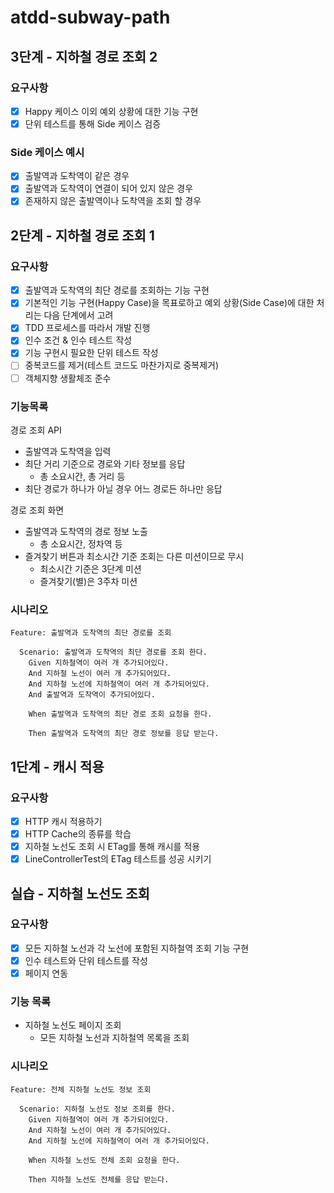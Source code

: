 # atdd-subway-path

## 3단계 - 지하철 경로 조회 2

### 요구사항

- [x] Happy 케이스 이외 예외 상황에 대한 기능 구현
- [x] 단위 테스트를 통해 Side 케이스 검증
    
### Side 케이스 예시

- [x] 출발역과 도착역이 같은 경우
- [x] 출발역과 도착역이 연결이 되어 있지 않은 경우
- [x] 존재하지 않은 출발역이나 도착역을 조회 할 경우

## 2단계 - 지하철 경로 조회 1

### 요구사항

- [x] 출발역과 도착역의 최단 경로를 조회하는 기능 구현
- [x] 기본적인 기능 구현(Happy Case)을 목표로하고 예외 상황(Side Case)에 대한 처리는 다음 단계에서 고려
- [x] TDD 프로세스를 따라서 개발 진행
- [x] 인수 조건 & 인수 테스트 작성
- [x] 기능 구현시 필요한 단위 테스트 작성
- [ ] 중복코드를 제거(테스트 코드도 마찬가지로 중복제거)
- [ ] 객체지향 생활체조 준수

### 기능목록

경로 조회 API
- 출발역과 도착역을 입력
- 최단 거리 기준으로 경로와 기타 정보를 응답
    - 총 소요시간, 총 거리 등
- 최단 경로가 하나가 아닐 경우 어느 경로든 하나만 응답

경로 조회 화면
- 출발역과 도착역의 경로 정보 노출
    - 총 소요시간, 정차역 등
- 즐겨찾기 버튼과 최소시간 기준 조회는 다른 미션이므로 무시
    - 최소시간 기준은 3단계 미션
    - 즐겨찾기(별)은 3주차 미션

### 시나리오

```gherkin
Feature: 출발역과 도착역의 최단 경로를 조회

  Scenario: 출발역과 도착역의 최단 경로를 조회 한다.
    Given 지하철역이 여러 개 추가되어있다.
    And 지하철 노선이 여러 개 추가되어있다.
    And 지하철 노선에 지하철역이 여러 개 추가되어있다.
    And 출발역과 도착역이 추가되어있다.
    
    When 출발역과 도착역의 최단 경로 조회 요청을 한다.
    
    Then 출발역과 도착역의 최단 경로 정보를 응답 받는다.
```

## 1단계 - 캐시 적용

### 요구사항

- [x] HTTP 캐시 적용하기
- [x] HTTP Cache의 종류를 학습
- [x] 지하철 노선도 조회 시 ETag를 통해 캐시를 적용
- [x] LineControllerTest의 ETag 테스트를 성공 시키기

## 실습 - 지하철 노선도 조회

### 요구사항

- [x] 모든 지하철 노선과 각 노선에 포함된 지하철역 조회 기능 구현
- [x] 인수 테스트와 단위 테스트를 작성
- [x] 페이지 연동

### 기능 목록

- 지하철 노선도 페이지 조회
  - 모든 지하철 노선과 지하철역 목록을 조회

### 시나리오

```gherkin
Feature: 전체 지하철 노선도 정보 조회

  Scenario: 지하철 노선도 정보 조회를 한다.
    Given 지하철역이 여러 개 추가되어있다.
    And 지하철 노선이 여러 개 추가되어있다.
    And 지하철 노선에 지하철역이 여러 개 추가되어있다.
    
    When 지하철 노선도 전체 조회 요청을 한다.
    
    Then 지하철 노선도 전체를 응답 받는다.
```
